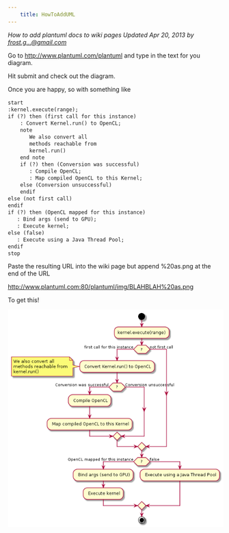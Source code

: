 ```yaml
---
    title: HowToAddUML
---
```


*How to add plantuml docs to wiki pages Updated Apr 20, 2013 by frost.g...@gmail.com*

Go to http://www.plantuml.com/plantuml and type in the text for you diagram.

Hit submit and check out the diagram.

Once you are happy, so with something like

    start
    :kernel.execute(range);
    if (?) then (first call for this instance)
        : Convert Kernel.run() to OpenCL;
        note
           We also convert all
           methods reachable from
           kernel.run()
        end note
        if (?) then (Conversion was successful)
           : Compile OpenCL;
           : Map compiled OpenCL to this Kernel;
        else (Conversion unsuccessful)
        endif
    else (not first call)
    endif
    if (?) then (OpenCL mapped for this instance)
       : Bind args (send to GPU);
       : Execute kernel;
    else (false)
       : Execute using a Java Thread Pool;
    endif
    stop
Paste the resulting URL into the wiki page but append %20as.png at the end of the URL

http://www.plantuml.com:80/plantuml/img/BLAHBLAH%20as.png

To get this!

![Image of UML](uml.png)